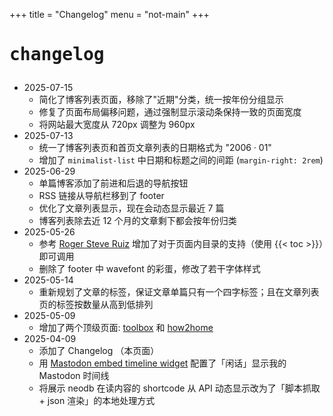 +++
title = "Changelog"
menu = "not-main"
+++

# <pre>changelog</pre>

- 2025-07-15
  - 简化了博客列表页面，移除了"近期"分类，统一按年份分组显示
  - 修复了页面布局偏移问题，通过强制显示滚动条保持一致的页面宽度
  - 将网站最大宽度从 720px 调整为 960px
- 2025-07-13
  - 统一了博客列表页和首页文章列表的日期格式为 "2006 · 01"
  - 增加了 `minimalist-list` 中日期和标题之间的间距 (`margin-right: 2rem`)
- 2025-06-29
  - 单篇博客添加了前进和后退的导航按钮
  - RSS 链接从导航栏移到了 footer
  - 优化了文章列表显示，现在会动态显示最近 7 篇
  - 博客列表除去近 12 个月的文章剩下都会按年份归类
- 2025-05-26
  - 参考 [Roger Steve Ruiz](https://write.rog.gr/writing/table-of-contents-for-your-hugo-pages/) 增加了对于页面内目录的支持（使用 \{\{< toc >\}\}）即可调用
  - 删除了 footer 中 wavefont 的彩蛋，修改了若干字体样式
- 2025-05-14
  - 重新规划了文章的标签，保证文章单篇只有一个四字标签；且在文章列表页的标签按数量从高到低排列
- 2025-05-09
  - 增加了两个顶级页面: [toolbox](/toolbox) 和 [how2home](/how2home)
- 2025-04-09
  - 添加了 Changelog （本页面）
  - 用 [Mastodon embed timeline widget](https://gitlab.com/idotj/mastodon-embed-timeline) 配置了「闲话」显示我的 Mastodon 时间线
  - 将展示 neodb 在读内容的 shortcode 从 API 动态显示改为了「脚本抓取 + json 渲染」的本地处理方式

